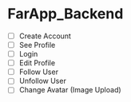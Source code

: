 # FarApp_Backend


- [ ] Create Account
- [ ] See Profile
- [ ] Login
- [ ] Edit Profile
- [ ] Follow User
- [ ] Unfollow User
- [ ] Change Avatar (Image Upload)